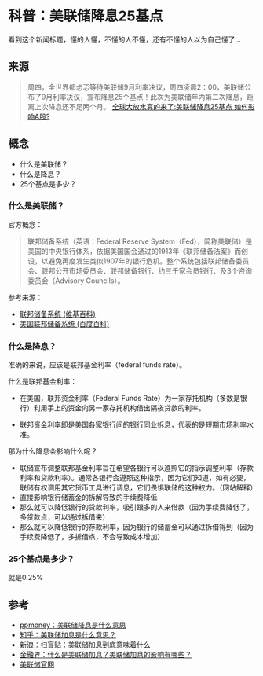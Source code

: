 # 科普：美联储降息25基点

看到这个新闻标题，懂的人懂，不懂的人不懂，还有不懂的人以为自己懂了...

## 来源
> 周四，全世界都忐忑等待美联储9月利率决议，周四凌晨2：00，美联储公布了9月利率决议，宣布降息25个基点！此次为美联储年内第二次降息，距离上次降息还不足两个月。
> [全球大放水真的来了:美联储降息25基点 如何影响A股?](https://finance.sina.com.cn/stock/marketresearch/2019-09-19/doc-iicezzrq6826489.shtml )

## 概念
- 什么是美联储？
- 什么是降息？
- 25个基点是多少？

### 什么是美联储？

官方概念：
> 联邦储备系统（英语：Federal Reserve System（Fed），简称美联储）是美国的中央银行体系，依据美国国会通过的1913年《联邦储备法案》而创设，以避免再度发生类似1907年的银行危机。整个系统包括联邦储备委员会、联邦公开市场委员会、联邦储备银行、约三千家会员银行、及3个咨询委员会（Advisory Councils）。

参考来源：
- [联邦储备系统 (维基百科)](https://zh.wikipedia.org/zh-hans/%E8%81%94%E9%82%A6%E5%82%A8%E5%A4%87%E7%B3%BB%E7%BB%9F)
- [美国联邦储备系统 (百度百科)](https://baike.baidu.com/item/%E7%BE%8E%E5%9B%BD%E8%81%94%E9%82%A6%E5%82%A8%E5%A4%87%E7%B3%BB%E7%BB%9F)

### 什么是降息？

准确的来说，应该是联邦基金利率（federal funds rate）。

什么是联邦基金利率：
- 在美国，联邦资金利率（Federal Funds Rate）为一家存托机构（多数是银行）利用手上的资金向另一家存托机构借出隔夜贷款的利率。

- 联邦资金利率即是美国各家银行间的银行同业拆息，代表的是短期市场利率水准。

那为什么降息会影响什么呢？
- 联储宣布调整联邦基金利率旨在希望各银行可以遵照它的指示调整利率（存款利率和贷款利率）。通常各银行会遵照这种指示，因为它们知道，如有必要，联储有权调用其它货币工具进行调息，它们畏惧联储的这种权力。（网站解释）
- 直接影响银行储蓄金的拆解导致的手续费降低
- 那么就可以降低银行的贷款利率，吸引跟多的人来借款（因为手续费降低了，多贷款点，可以通过拆借来）
- 那么就可以降低银行的存款利率，因为银行的储蓄金可以通过拆借得到（因为手续费降低了，多拆借点，不会导致成本增加）

### 25个基点是多少？

就是0.25%

## 参考
- [ppmoney：美联储降息是什么意思](https://www.ppmoney.com/wdstock/563174.html)
- [知乎：美联储加息是什么意思？](https://zhuanlan.zhihu.com/p/40707163)
- [新浪：扫盲贴：美联储加息到底意味着什么](http://finance.sina.com.cn/zl/usstock/20150916/175123266017.shtml)
- [金融界：什么是美联储加息？美联储加息的影响有哪些？](http://forex.jrj.com.cn/2019/05/10114327553301.shtml)
- [美联储官网](https://www.federalreserve.gov/)